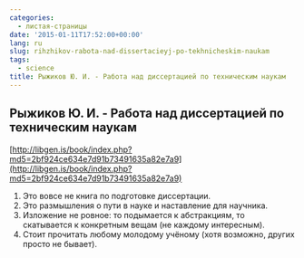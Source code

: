 ```yaml
---
categories:
  - листая-страницы
date: '2015-01-11T17:52:00+00:00'
lang: ru
slug: rihzhikov-rabota-nad-dissertacieyj-po-tekhnicheskim-naukam
tags:
  - science
title: Рыжиков Ю. И. - Работа над диссертацией по техническим наукам
---
```


## Рыжиков Ю. И. - Работа над диссертацией по техническим наукам

[http://libgen.is/book/index.php?md5=2bf924ce634e7d91b73491635a82e7a9](http://libgen.is/book/index.php?md5=2bf924ce634e7d91b73491635a82e7a9)  

<!--more-->

1.  Это вовсе не книга по подготовке диссертации.
2.  Это размышления о пути в науке и наставление для научника.
3.  Изложение не ровное: то подымается к абстракциям, то скатывается к конкретным вещам (не каждому интересным).
4.  Стоит прочитать любому молодому учёному (хотя возможно, других просто не бывает).
